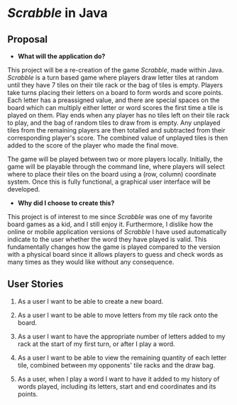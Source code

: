 # *Scrabble* in Java

## Proposal
- **What will the application do?**

This project will be a re-creation of the game *Scrabble*, made within Java. *Scrabble* is a turn based game where players draw letter tiles at random until they have 7 tiles on their tile rack or the bag of tiles is empty. Players take turns placing their letters on a board to form words and score points. Each letter has a preassigned value, and there are special spaces on the board which can multiply either letter or word scores the first time a tile is played on them. Play ends when any player has no tiles left on their tile rack to play, and the bag of random tiles to draw from is empty. Any unplayed tiles from the remaining players are then totalled and subtracted from their corresponding player's score. The combined value of unplayed tiles is then added to the score of the player who made the final move.

The game will be played between two or more players locally. Initially, the game will be playable through the command line, where players will select where to place their tiles on the board using a (row, column) coordinate system. Once this is fully functional, a graphical user interface will be developed.

- **Why did I choose to create this?**

This project is of interest to me since *Scrabble* was one of my favorite board games as a kid, and I still enjoy it. Furthermore, I dislike how the online or mobile application versions of *Scrabble* I have used automatically indicate to the user whether the word they have played is valid. This fundamentally changes how the game is played compared to the version with a physical board since it allows players to guess and check words as many times as they would like without any consequence.

## User Stories
1. As a user I want to be able to create a new board.

2. As a user I want to be able to move letters from my tile rack onto the board.

3. As a user I want to have the appropriate number of letters added to my rack at the start of my first turn, or after I play a word.

4. As a user I want to be able to view the remaining quantity of each letter tile, combined between my opponents' tile racks and the draw bag.

5. As a user, when I play a word I want to have it added to my history of words played, including its letters, start and end coordinates and its points.